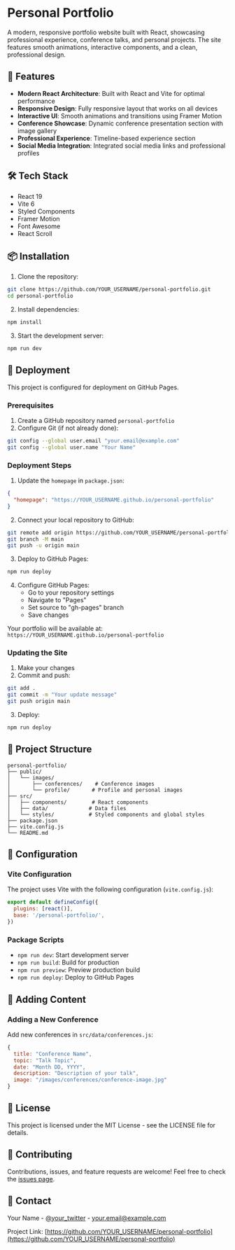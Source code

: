 # Personal Portfolio

A modern, responsive portfolio website built with React, showcasing professional experience, conference talks, and personal projects. The site features smooth animations, interactive components, and a clean, professional design.

## 🚀 Features

- **Modern React Architecture**: Built with React and Vite for optimal performance
- **Responsive Design**: Fully responsive layout that works on all devices
- **Interactive UI**: Smooth animations and transitions using Framer Motion
- **Conference Showcase**: Dynamic conference presentation section with image gallery
- **Professional Experience**: Timeline-based experience section
- **Social Media Integration**: Integrated social media links and professional profiles

## 🛠 Tech Stack

- React 19
- Vite 6
- Styled Components
- Framer Motion
- Font Awesome
- React Scroll

## 📦 Installation

1. Clone the repository:
```bash
git clone https://github.com/YOUR_USERNAME/personal-portfolio.git
cd personal-portfolio
```

2. Install dependencies:
```bash
npm install
```

3. Start the development server:
```bash
npm run dev
```

## 🚀 Deployment

This project is configured for deployment on GitHub Pages.

### Prerequisites

1. Create a GitHub repository named `personal-portfolio`
2. Configure Git (if not already done):
```bash
git config --global user.email "your.email@example.com"
git config --global user.name "Your Name"
```

### Deployment Steps

1. Update the `homepage` in `package.json`:
```json
{
  "homepage": "https://YOUR_USERNAME.github.io/personal-portfolio"
}
```

2. Connect your local repository to GitHub:
```bash
git remote add origin https://github.com/YOUR_USERNAME/personal-portfolio.git
git branch -M main
git push -u origin main
```

3. Deploy to GitHub Pages:
```bash
npm run deploy
```

4. Configure GitHub Pages:
   - Go to your repository settings
   - Navigate to "Pages"
   - Set source to "gh-pages" branch
   - Save changes

Your portfolio will be available at: `https://YOUR_USERNAME.github.io/personal-portfolio`

### Updating the Site

1. Make your changes
2. Commit and push:
```bash
git add .
git commit -m "Your update message"
git push origin main
```
3. Deploy:
```bash
npm run deploy
```

## 📁 Project Structure

```
personal-portfolio/
├── public/
│   └── images/
│       ├── conferences/    # Conference images
│       └── profile/       # Profile and personal images
├── src/
│   ├── components/        # React components
│   ├── data/             # Data files
│   └── styles/           # Styled components and global styles
├── package.json
├── vite.config.js
└── README.md
```

## 🔧 Configuration

### Vite Configuration
The project uses Vite with the following configuration (`vite.config.js`):
```javascript
export default defineConfig({
  plugins: [react()],
  base: '/personal-portfolio/',
})
```

### Package Scripts
- `npm run dev`: Start development server
- `npm run build`: Build for production
- `npm run preview`: Preview production build
- `npm run deploy`: Deploy to GitHub Pages

## 📝 Adding Content

### Adding a New Conference
Add new conferences in `src/data/conferences.js`:
```javascript
{
  title: "Conference Name",
  topic: "Talk Topic",
  date: "Month DD, YYYY",
  description: "Description of your talk",
  image: "/images/conferences/conference-image.jpg"
}
```

## 📄 License

This project is licensed under the MIT License - see the LICENSE file for details.

## 🤝 Contributing

Contributions, issues, and feature requests are welcome! Feel free to check the [issues page](https://github.com/YOUR_USERNAME/personal-portfolio/issues).

## 📧 Contact

Your Name - [@your_twitter](https://twitter.com/your_twitter) - your.email@example.com

Project Link: [https://github.com/YOUR_USERNAME/personal-portfolio](https://github.com/YOUR_USERNAME/personal-portfolio)
